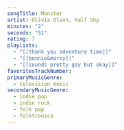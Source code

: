 ```yaml
---
songTitle: Monster
artist: Olivia Olson, Half Shy
minutes: "2"
seconds: "51"
rating: 7
playlists:
  - "[[thank you adventure time]]"
  - "[[bonnie&marcy]]"
  - "[[sounds pretty gay but okay]]"
favoritesTrackNumber:
primaryMusicGenre:
  - television music
secondaryMusicGenre:
  - indie pop
  - indie rock
  - folk pop
  - folktronica
---
```

